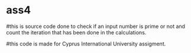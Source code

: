 # ass4
#this is source code done to check if an input number is prime or not and count the iteration that has been done in the calculations.





#this code is made for Cyprus International University assigment.
